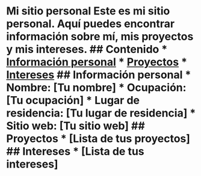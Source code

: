 # Mi sitio personal Este es mi sitio personal. Aquí puedes encontrar información sobre mí, mis proyectos y mis intereses. ## Contenido * [Información personal](#información-personal) * [Proyectos](#proyectos) * [Intereses](#intereses) ## Información personal * Nombre: [Tu nombre] * Ocupación: [Tu ocupación] * Lugar de residencia: [Tu lugar de residencia] * Sitio web: [Tu sitio web] ## Proyectos * [Lista de tus proyectos] ## Intereses * [Lista de tus intereses] 
